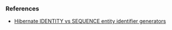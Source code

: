 
### References
- [Hibernate IDENTITY vs SEQUENCE entity identifier generators](https://stackoverflow.com/questions/17780394/hibernate-identity-vs-sequence-entity-identifier-generators) 